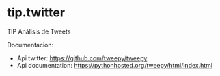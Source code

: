 tip.twitter
===========

TIP Análisis de Tweets

Documentacion:
- Api twitter: https://github.com/tweepy/tweepy
- Api documentation: https://pythonhosted.org/tweepy/html/index.html

